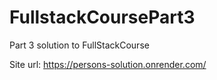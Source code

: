 # FullstackCoursePart3
Part 3 solution to FullStackCourse

Site url: https://persons-solution.onrender.com/